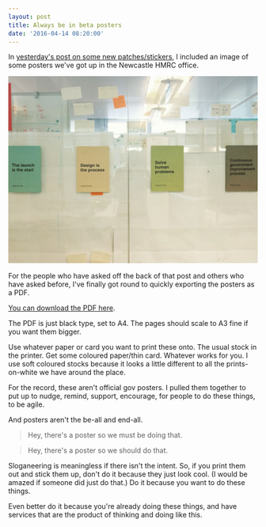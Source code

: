 ```yaml
---
layout: post
title: Always be in beta posters
date: '2016-04-14 08:20:00'
---
```

In [yesterday's post on some new patches/stickers](/2016-04-13-gov-patches), I included an image of some posters we've got up in the Newcastle HMRC office.

![](/assets/always-be-in-beta-posters.jpg)

For the people who have asked off the back of that post and others who have asked before, I've finally got round to quickly exporting the posters as a PDF.

[You can download the PDF here](/assets/hmrc-always-in-beta-posters-a4.pdf).

The PDF is just black type, set to A4. The pages should scale to A3 fine if you want them bigger.

Use whatever paper or card you want to print these onto. The usual stock in the printer. Get some coloured paper/thin card. Whatever works for you. I use soft coloured stocks because it looks a little different to all the prints-on-white we have around the place.

For the record, these aren't official gov posters. I pulled them together to put up to nudge, remind, support, encourage, for people to do these things, to be agile.

And posters aren't the be-all and end-all.

> Hey, there's a poster so we must be doing that.

> Hey, there's a poster so we should do that.

Sloganeering is meaningless if there isn't the intent. So, if you print them out and stick them up, don't do it because they just look cool. (I would be amazed if someone did just do that.) Do it because you want to do these things.

Even better do it because you're already doing these things, and have services that are the product of thinking and doing like this.
